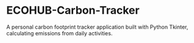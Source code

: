 # ECOHUB-Carbon-Tracker
A personal carbon footprint tracker application built with Python Tkinter, calculating emissions from daily activities.
